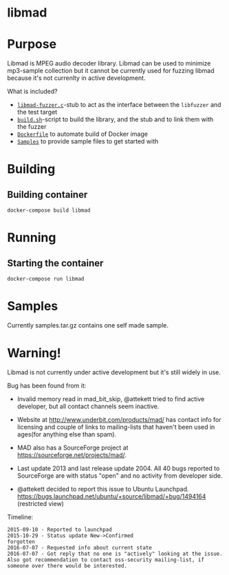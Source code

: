 # libmad

# Purpose

Libmad is MPEG audio decoder library. Libmad can be used to minimize mp3-sample collection but it cannot be currently used for fuzzing libmad because it's not currenlty in active development.

What is included?

 * [`libmad-fuzzer.c`](libmad-fuzzer.c)-stub to act as the interface between the `libfuzzer` and the test target
 * [`build.sh`](build.sh)-script to build the library, and the stub and to link them with the fuzzer
 * [`Dockerfile`](Dockerfile) to automate build of Docker image
 * [`Samples`](samples.tar.gz) to provide sample files to get started with

# Building

## Building container

```console
docker-compose build libmad
```

# Running

## Starting the container

```console
docker-compose run libmad
```
# Samples

Currently samples.tar.gz contains one self made sample.

# Warning!

Libmad is not currently under active development but it's still widely in use.

Bug has been found from it:
* Invalid memory read in mad_bit_skip, @attekett tried to find active developer, but all contact channels seem inactive.

* Website at http://www.underbit.com/products/mad/ has contact info for licensing and couple of links to mailing-lists that haven't been used in ages(for anything else than spam).

* MAD also has a SourceForge project at https://sourceforge.net/projects/mad/.
* Last update 2013 and last release update 2004. All 40 bugs reported to SourceForge are with status "open" and no activity from developer side.

* @attekett decided to report this issue to Ubuntu Launchpad. https://bugs.launchpad.net/ubuntu/+source/libmad/+bug/1494164 (restricted view)

Timeline:
```
2015-09-10 - Reported to launchpad
2015-10-29 - Status update New->Confirmed
forgotten
2016-07-07 - Requested info about current state
2016-07-07 - Got reply that no one is "actively" looking at the issue. Also got recommendation to contact oss-security mailing-list, if someone over there would be interested.
```

